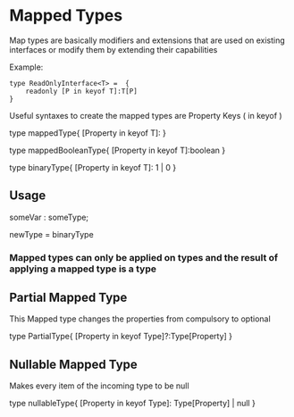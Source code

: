 # Mapped Types

Map types are basically modifiers and extensions that are used on existing interfaces or modify them by extending their capabilities

Example:
``` 
type ReadOnlyInterface<T> =  {
    readonly [P in keyof T]:T[P]
}
```

Useful syntaxes to create the mapped types are Property Keys ( in keyof )

type mappedType<T>{ 
    [Property in keyof T]: <any desired value>
}

type mappedBooleanType<T>{ 
    [Property in keyof T]:boolean
} 

type binaryType<T>{ 
    [Property in keyof T]: 1 | 0
} 

## Usage

someVar : someType;

newType = binaryType<someType> 

### Mapped types can only be applied on types and the result of applying a mapped type is a type

## Partial Mapped Type

This Mapped type changes the properties from compulsory to optional

type PartialType<Type>{
    [Property in keyof Type]?:Type[Property]
}

## Nullable Mapped Type

Makes every item of the incoming type to be null

type nullableType<Type>{
    [Property in keyof Type]: Type[Property] | null
}
